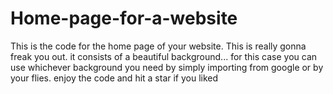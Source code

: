 # Home-page-for-a-website
This is the code for the home page of your website. This is really gonna freak you out.
it consists of a beautiful background...
for this case you can use whichever background you need by simply importing from google or by your flies.
enjoy the code and hit a star if you liked
